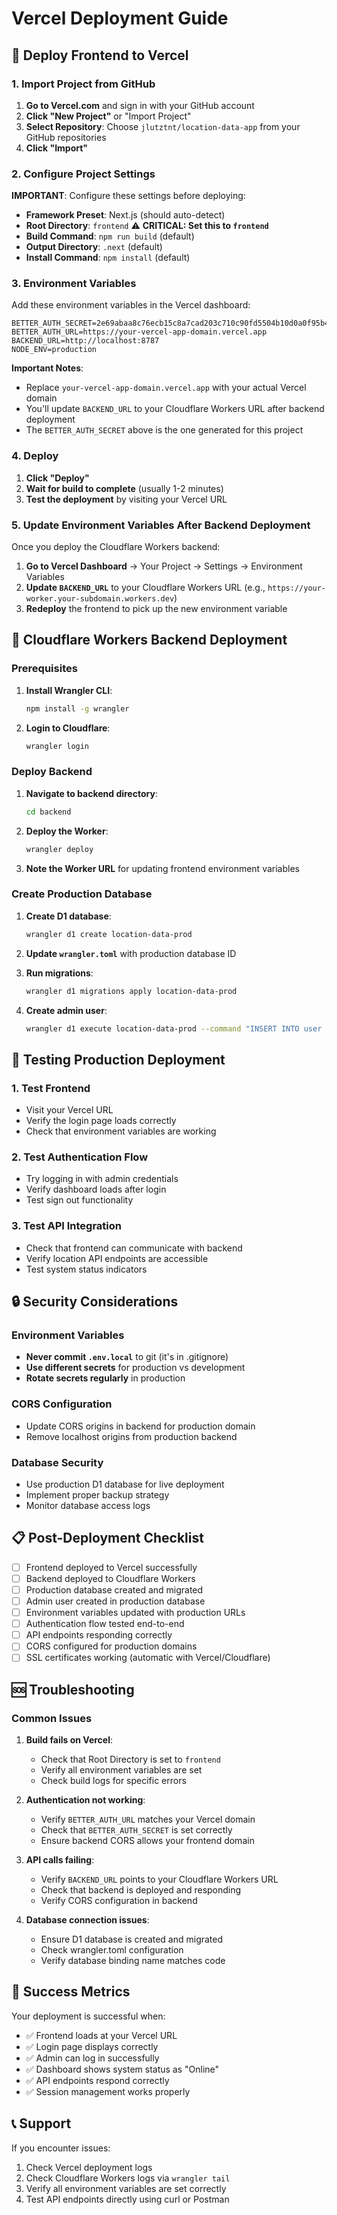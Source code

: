# Vercel Deployment Guide

## 🚀 Deploy Frontend to Vercel

### 1. Import Project from GitHub

1. **Go to Vercel.com** and sign in with your GitHub account
2. **Click "New Project"** or "Import Project"
3. **Select Repository**: Choose `jlutztnt/location-data-app` from your GitHub repositories
4. **Click "Import"**

### 2. Configure Project Settings

**IMPORTANT**: Configure these settings before deploying:

- **Framework Preset**: Next.js (should auto-detect)
- **Root Directory**: `frontend` ⚠️ **CRITICAL: Set this to `frontend`**
- **Build Command**: `npm run build` (default)
- **Output Directory**: `.next` (default)
- **Install Command**: `npm install` (default)

### 3. Environment Variables

Add these environment variables in the Vercel dashboard:

```env
BETTER_AUTH_SECRET=2e69abaa8c76ecb15c8a7cad203c710c90fd5504b10d0a0f95b46179cd834705
BETTER_AUTH_URL=https://your-vercel-app-domain.vercel.app
BACKEND_URL=http://localhost:8787
NODE_ENV=production
```

**Important Notes**:
- Replace `your-vercel-app-domain.vercel.app` with your actual Vercel domain
- You'll update `BACKEND_URL` to your Cloudflare Workers URL after backend deployment
- The `BETTER_AUTH_SECRET` above is the one generated for this project

### 4. Deploy

1. **Click "Deploy"**
2. **Wait for build to complete** (usually 1-2 minutes)
3. **Test the deployment** by visiting your Vercel URL

### 5. Update Environment Variables After Backend Deployment

Once you deploy the Cloudflare Workers backend:

1. **Go to Vercel Dashboard** → Your Project → Settings → Environment Variables
2. **Update `BACKEND_URL`** to your Cloudflare Workers URL (e.g., `https://your-worker.your-subdomain.workers.dev`)
3. **Redeploy** the frontend to pick up the new environment variable

## 🔧 Cloudflare Workers Backend Deployment

### Prerequisites

1. **Install Wrangler CLI**:
   ```bash
   npm install -g wrangler
   ```

2. **Login to Cloudflare**:
   ```bash
   wrangler login
   ```

### Deploy Backend

1. **Navigate to backend directory**:
   ```bash
   cd backend
   ```

2. **Deploy the Worker**:
   ```bash
   wrangler deploy
   ```

3. **Note the Worker URL** for updating frontend environment variables

### Create Production Database

1. **Create D1 database**:
   ```bash
   wrangler d1 create location-data-prod
   ```

2. **Update `wrangler.toml`** with production database ID

3. **Run migrations**:
   ```bash
   wrangler d1 migrations apply location-data-prod
   ```

4. **Create admin user**:
   ```bash
   wrangler d1 execute location-data-prod --command "INSERT INTO user (id, email, emailVerified, name, createdAt, updatedAt) VALUES ('admin-001', 'jlutz@tootntotum.com', 1, 'Admin User', datetime('now'), datetime('now'))"
   ```

## 🧪 Testing Production Deployment

### 1. Test Frontend
- Visit your Vercel URL
- Verify the login page loads correctly
- Check that environment variables are working

### 2. Test Authentication Flow
- Try logging in with admin credentials
- Verify dashboard loads after login
- Test sign out functionality

### 3. Test API Integration
- Check that frontend can communicate with backend
- Verify location API endpoints are accessible
- Test system status indicators

## 🔒 Security Considerations

### Environment Variables
- **Never commit `.env.local`** to git (it's in .gitignore)
- **Use different secrets** for production vs development
- **Rotate secrets regularly** in production

### CORS Configuration
- Update CORS origins in backend for production domain
- Remove localhost origins from production backend

### Database Security
- Use production D1 database for live deployment
- Implement proper backup strategy
- Monitor database access logs

## 📋 Post-Deployment Checklist

- [ ] Frontend deployed to Vercel successfully
- [ ] Backend deployed to Cloudflare Workers
- [ ] Production database created and migrated
- [ ] Admin user created in production database
- [ ] Environment variables updated with production URLs
- [ ] Authentication flow tested end-to-end
- [ ] API endpoints responding correctly
- [ ] CORS configured for production domains
- [ ] SSL certificates working (automatic with Vercel/Cloudflare)

## 🆘 Troubleshooting

### Common Issues

1. **Build fails on Vercel**:
   - Check that Root Directory is set to `frontend`
   - Verify all environment variables are set
   - Check build logs for specific errors

2. **Authentication not working**:
   - Verify `BETTER_AUTH_URL` matches your Vercel domain
   - Check that `BETTER_AUTH_SECRET` is set correctly
   - Ensure backend CORS allows your frontend domain

3. **API calls failing**:
   - Verify `BACKEND_URL` points to your Cloudflare Workers URL
   - Check that backend is deployed and responding
   - Verify CORS configuration in backend

4. **Database connection issues**:
   - Ensure D1 database is created and migrated
   - Check wrangler.toml configuration
   - Verify database binding name matches code

## 🎯 Success Metrics

Your deployment is successful when:
- ✅ Frontend loads at your Vercel URL
- ✅ Login page displays correctly
- ✅ Admin can log in successfully
- ✅ Dashboard shows system status as "Online"
- ✅ API endpoints respond correctly
- ✅ Session management works properly

## 📞 Support

If you encounter issues:
1. Check Vercel deployment logs
2. Check Cloudflare Workers logs via `wrangler tail`
3. Verify all environment variables are set correctly
4. Test API endpoints directly using curl or Postman
